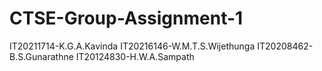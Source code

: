 # CTSE-Group-Assignment-1

IT20211714-K.G.A.Kavinda
IT20216146-W.M.T.S.Wijethunga
IT20208462-B.S.Gunarathne
IT20124830-H.W.A.Sampath


